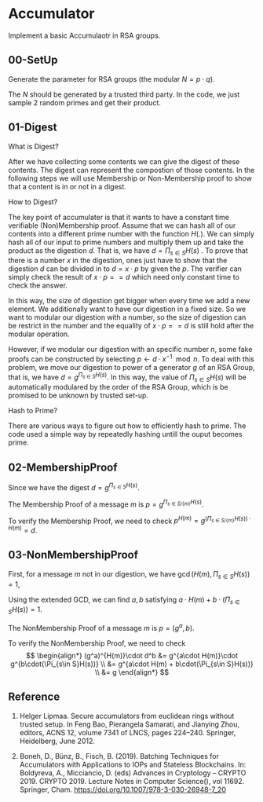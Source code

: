 # Accumulator

Implement a basic Accumulaotr in RSA groups.

## 00-SetUp

Generate the parameter for RSA groups (the modular $N = p \cdot q$). 

The $N$ should be generated by a trusted third party. In the code, we just sample 2 random primes and get their product.

## 01-Digest

What is Digest?

After we have collecting some contents we can give the digest of these contents. The digest can represent the compostion of those contents. In the following steps we will use Membership or Non-Membership proof to show that a content is in or not in a digest.

How to Digest?

The key point of accumulater is that it wants to have a constant time verifiable (Non)Membership proof. 
Assume that we can hash all of our contents into a different prime number with the function $H(.)$. We can simply hash all of our input to prime numbers and multiply them up and take the product as the digestion $d$. That is, we have $d = \Pi_{s\in S}H(s)$  . To prove that there is a number $x$ in the digestion, ones just have to show that the digestion $d$ can be divided in to $d = x \cdot p$  by given the $p$. The verifier can simply check the result of $x\cdot p==d$  which need only constant time to check the answer.

In this way, the size of digestion get bigger when every time we add a new element. We additionally want to have our digestion in a fixed size. So we want to modular our digestion with a number, so the size of digestion can be restrict in the number and the equality of  $x\cdot p==d$ is still hold after the modular operation. 

However, if we modular our digestion with an specific number $n$, some fake proofs can be constructed by selecting  $p \leftarrow d \cdot x^{-1} \mod n$. To deal with this problem, we move our digestion to power of a generator $g$ of an RSA Group, that is, we have $d = g^{\Pi_{s\in S}H(s)}$. In this way, the value of  $\Pi_{s\in S}H(s)$ will be automatically modulared by the order of the RSA Group, which is be promised to be unknown by trusted set-up.

Hash to Prime?

There are various ways to figure out how to efficiently  hash to prime. The code used a simple way by repeatedly hashing untill the ouput becomes prime.



## 02-MembershipProof

Since we have the digest $d = g^{\Pi_{s\in S}H(s)}$.

The Membership Proof of a message $m$ is $p = g^{\Pi_{s\in S/{\{m\}}}H(s)}$.

To verify the Membership Proof, we need to check $p^{H(m)} = g^{(\Pi_{s\in S/{\{m\}}}H(s))\cdot H(m)}=d$.



## 03-NonMembershipProof

First, for a message $m$ not in our digestion, we have $\gcd(H(m), \Pi_{s\in S}H(s)) = 1$,

Using the extended GCD, we can find $a, b$ satisfying $a\cdot H(m)+b\cdot(\Pi_{s\in S}H(s)) = 1$.

The NonMembership Proof of a message $m$ is $p = (g^a, b)$.

To verify the NonMembership Proof, we need to check
$$
\begin{align*} 
(g^a)^{H(m)}\cdot d^b &= g^{a\cdot H(m)}\cdot g^{b\cdot(\Pi_{s\in S}H(s))}
				   \\ &= g^{a\cdot H(m) + b\cdot(\Pi_{s\in S}H(s))}
				   \\ &= g
\end{align*}
$$





## Reference

1. Helger Lipmaa. Secure accumulators from euclidean rings without trusted setup. In Feng Bao, Pierangela Samarati, and Jianying Zhou, editors, ACNS 12, volume 7341 of LNCS, pages 224–240. Springer, Heidelberg, June 2012.

2. Boneh, D., Bünz, B., Fisch, B. (2019). Batching Techniques for Accumulators with Applications to IOPs and Stateless Blockchains. In: Boldyreva, A., Micciancio, D. (eds) Advances in Cryptology – CRYPTO 2019. CRYPTO 2019. Lecture Notes in Computer Science(), vol 11692. Springer, Cham. https://doi.org/10.1007/978-3-030-26948-7_20

